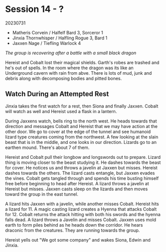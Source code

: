 # Session 14 - ?

20230731
- Matheris Corvein / Halfelf Bard 3, Sorceror 1
- Jinxia Thornwhisper / Halfling Rogue 3, Bard 1
- Jaxxen Nage / Tiefling Warlock 4

_The group is recovering after a battle with a small black dragon_

Hereist and Cobalt lost their magical shields. Garth's robes are trashed and he's out of spells. In the room where the dragon was its like an Underground cavern with rain from abve. There is lots of mud, junk and debris along with decomposing bodies and pitted bones.

## Watch During an Attempted Rest

Jinxia takes the first watch for a rest, then Siona and finally Jaxxen.  Cobalt will watch as well and Hereist used a flask in a lantern.

During Jaxxens watch, bells ring to the north west. He heads towards that direction and messages Cobalt and Hereist that we may have action at the other door.  We go to cover at the edge of the tunnel and see humanoid lizard type creatures coming from the northwest. A few looking at the slain beast that is in the middle, and one looks in our direction.  Lizards go to an earthen mound. There's about 7 of them.

Hereist and Cobalt pull their longbow and longswords out to prepare. Lizard thing is moving closer to the beast studying it. He dashes towards the beast for cover.  He notices us and throws a javelin at Jaxxen but misses. Hereist dashes towards the others. The lizard casts entangle, but Jaxxen evades the vines. Cobalt gets tangled through and spends his time busting himself free before beginning to head after Hereist.  A lizard throws a javelin at Hereist but misses.  Jaxxen casts sleep on the lizards and then moves toward the group in the east tunnel.

A lizard hits Jaxxen with a javelin, while another misses Cobalt. Hereist hits a lizard for 11. A magic casting lizard creates a Hyenna that attacks Cobalt for 12.  Cobalt returns the attack hitting with both his swords and the hyenna falls dead.  A lizard throws a Javelin and misses Cobalt.  Jaxxen uses mold earth to form piles behind as he heads down the corridor. He hears draconic from the creatures. They are running towards the group.

Hereist yells out "We got some company" and wakes Siona, Edwin and Jinxia.
